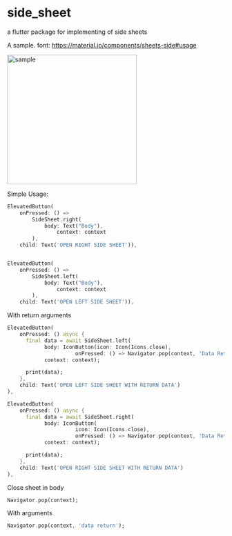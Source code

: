 # side_sheet
 a flutter package for implementing of side sheets

A sample. font: https://material.io/components/sheets-side#usage

<img src="https://lh3.googleusercontent.com/fNu81WKVjDxTVuTQyFTfMyeuFkyAhoorIpaKRNFOiYh_G9GNilqdMNFfBbCf4-wZAbCxUW6uXvZ4lN-uzxyMnpcFKFbOSPE21hk1=w1064-v0" alt="sample" width="300"/>

Simple Usage:

```dart
ElevatedButton(
    onPressed: () =>
        SideSheet.right(
            body: Text("Body"),
                context: context
        ),
    child: Text('OPEN RIGHT SIDE SHEET')),


ElevatedButton(
    onPressed: () =>
        SideSheet.left(
            body: Text("Body"),
                context: context
        ),
    child: Text('OPEN LEFT SIDE SHEET')),
```

With return arguments

```dart
ElevatedButton(
    onPressed: () async {
      final data = await SideSheet.left(
            body: IconButton(icon: Icon(Icons.close),
                      onPressed: () => Navigator.pop(context, 'Data Returns Left')),
            context: context);

      print(data);
    },
    child: Text('OPEN LEFT SIDE SHEET WITH RETURN DATA')
),

ElevatedButton(
    onPressed: () async {
      final data = await SideSheet.right(
            body: IconButton(
                      icon: Icon(Icons.close),
                      onPressed: () => Navigator.pop(context, 'Data Returns Right')),
            context: context);

      print(data);
    },
    child: Text('OPEN RIGHT SIDE SHEET WITH RETURN DATA')
),    
```

Close sheet in body

```dart
Navigator.pop(context);
```

With arguments

```dart
Navigator.pop(context, 'data return');
```
